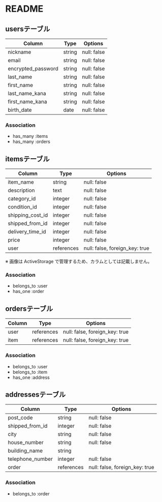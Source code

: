 # README

## usersテーブル

| Column              | Type       | Options                        |
| ------------------- | ---------- | ------------------------------ |
| nickname            | string     | null: false                    |
| email               | string     | null: false                    |
| encrypted_password  | string     | null: false                    |
| last_name           | string     | null: false                    |
| first_name          | string     | null: false                    |
| last_name_kana      | string     | null: false                    |
| first_name_kana     | string     | null: false                    |
| birth_date          | date       | null: false                    |

### Association
- has_many :items
- has_many :orders



## itemsテーブル

| Column              | Type       | Options                        |
| ------------------- | ---------- | ------------------------------ |
| item_name           | string     | null: false                    |
| description         | text       | null: false                    |
| category_id         | integer    | null: false                    |
| condition_id        | integer    | null: false                    |
| shipping_cost_id    | integer    | null: false                    |
| shipped_from_id     | integer    | null: false                    |
| delivery_time_id    | integer    | null: false                    |
| price               | integer    | null: false                    |
| user                | references | null: false, foreign_key: true |

※ 画像は ActiveStorage で管理するため、カラムとしては記載しません。

### Association
- belongs_to :user
- has_one :order



## ordersテーブル

| Column              | Type       | Options                        |
| ------------------- | ---------- | ------------------------------ |
| user                | references | null: false, foreign_key: true |
| item                | references | null: false, foreign_key: true |

### Association
- belongs_to :user
- belongs_to :item
- has_one :address


## addressesテーブル

| Column              | Type       | Options                        |
| ------------------- | ---------- | ------------------------------ |
| post_code           | string     | null: false                    |
| shipped_from_id     | integer    | null: false                    |
| city                | string     | null: false                    |
| house_number        | string     | null: false                    |
| building_name       | string     |                                |
| telephone_number    | integer    | null: false                    |
| order               | references | null: false, foreign_key: true |

### Association
- belongs_to :order
